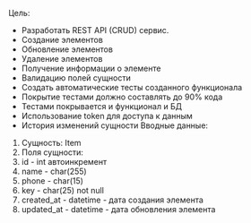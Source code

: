 Цель:
- Разработать REST API (CRUD) сервис.
- Создание элементов
- Обновление элементов
- Удаление элементов
- Получение информации о элементе
- Валидацию полей сущности
- Создать автоматические тесты созданного функционала
- Покрытие тестами должно составлять до 90% кода
- Тестами покрывается и функционал и БД
- Использование token для доступа к данным
- История изменений сущности
Вводные данные:
1. Сущность: Item
2. Поля сущности:
3. id - int автоинкремент
4. name - char(255)
5. phone - char(15)
6. key - char(25) not null
7. created_at - datetime - дата создания элемента
8. updated_at - datetime - дата обновления элемента

